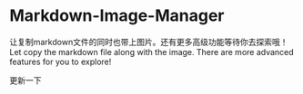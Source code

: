 # Markdown-Image-Manager
让复制markdown文件的同时也带上图片。还有更多高级功能等待你去探索哦！
Let copy the markdown file along with the image.
There are more advanced features for you to explore!


更新一下